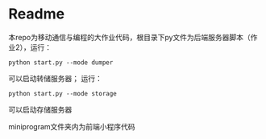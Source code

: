 # Readme

本repo为移动通信与编程的大作业代码，根目录下py文件为后端服务器脚本（作业2），运行：
```
python start.py --mode dumper
```
可以启动转储服务器；
运行：
```
python start.py --mode storage
```
可以启动存储服务器

miniprogram文件夹内为前端小程序代码